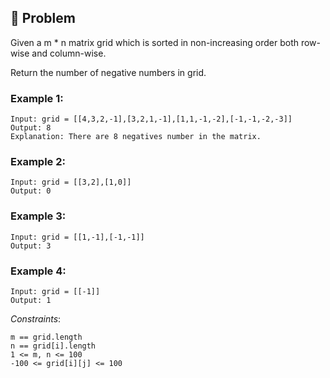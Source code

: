 ## 🧐 Problem
Given a m * n matrix grid which is sorted in non-increasing order both row-wise and column-wise. 

Return the number of negative numbers in grid.

### Example 1:
``` 
Input: grid = [[4,3,2,-1],[3,2,1,-1],[1,1,-1,-2],[-1,-1,-2,-3]]
Output: 8
Explanation: There are 8 negatives number in the matrix.
```

### Example 2:
``` 
Input: grid = [[3,2],[1,0]]
Output: 0
```

### Example 3:
``` 
Input: grid = [[1,-1],[-1,-1]]
Output: 3
```

### Example 4:
``` 
Input: grid = [[-1]]
Output: 1
```

*Constraints*:
``` 
m == grid.length
n == grid[i].length
1 <= m, n <= 100
-100 <= grid[i][j] <= 100
```
